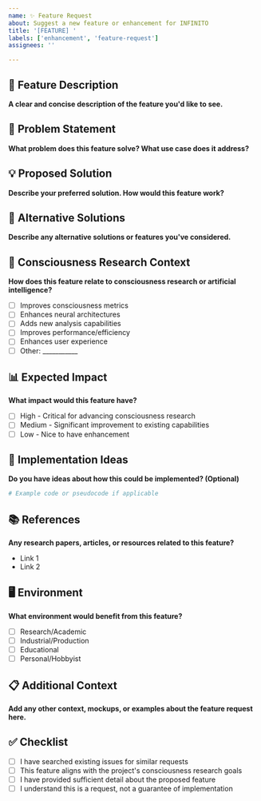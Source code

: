 ```yaml
---
name: ✨ Feature Request
about: Suggest a new feature or enhancement for INFINITO
title: '[FEATURE] '
labels: ['enhancement', 'feature-request']
assignees: ''

---
```


## 🚀 Feature Description
**A clear and concise description of the feature you'd like to see.**

## 🎯 Problem Statement
**What problem does this feature solve? What use case does it address?**

## 💡 Proposed Solution
**Describe your preferred solution. How would this feature work?**

## 🔄 Alternative Solutions
**Describe any alternative solutions or features you've considered.**

## 🧠 Consciousness Research Context
**How does this feature relate to consciousness research or artificial intelligence?**
- [ ] Improves consciousness metrics
- [ ] Enhances neural architectures  
- [ ] Adds new analysis capabilities
- [ ] Improves performance/efficiency
- [ ] Enhances user experience
- [ ] Other: ___________

## 📊 Expected Impact
**What impact would this feature have?**
- [ ] High - Critical for advancing consciousness research
- [ ] Medium - Significant improvement to existing capabilities
- [ ] Low - Nice to have enhancement

## 🔬 Implementation Ideas
**Do you have ideas about how this could be implemented? (Optional)**

```python
# Example code or pseudocode if applicable
```

## 📚 References
**Any research papers, articles, or resources related to this feature?**
- Link 1
- Link 2

## 🖥️ Environment
**What environment would benefit from this feature?**
- [ ] Research/Academic
- [ ] Industrial/Production
- [ ] Educational
- [ ] Personal/Hobbyist

## 📋 Additional Context
**Add any other context, mockups, or examples about the feature request here.**

## ✅ Checklist
- [ ] I have searched existing issues for similar requests
- [ ] This feature aligns with the project's consciousness research goals
- [ ] I have provided sufficient detail about the proposed feature
- [ ] I understand this is a request, not a guarantee of implementation